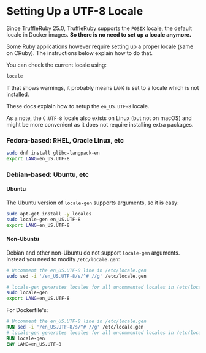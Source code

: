 # Setting Up a UTF-8 Locale

Since TruffleRuby 25.0, TruffleRuby supports the `POSIX` locale, the default locale in Docker images.
**So there is no need to set up a locale anymore.**

Some Ruby applications however require setting up a proper locale (same on CRuby).
The instructions below explain how to do that.

You can check the current locale using:

```bash
locale
```

If that shows warnings, it probably means `LANG` is set to a locale which is not installed.

These docs explain how to setup the `en_US.UTF-8` locale.

As a note, the `C.UTF-8` locale also exists on Linux (but not on macOS) and might be more convenient as it does not require installing extra packages.

### Fedora-based: RHEL, Oracle Linux, etc

```bash
sudo dnf install glibc-langpack-en
export LANG=en_US.UTF-8
```

### Debian-based: Ubuntu, etc

#### Ubuntu

The Ubuntu version of `locale-gen` supports arguments, so it is easy:
```bash
sudo apt-get install -y locales
sudo locale-gen en_US.UTF-8
export LANG=en_US.UTF-8
```

#### Non-Ubuntu

Debian and other non-Ubuntu do not support `locale-gen` arguments.
Instead you need to modify `/etc/locale.gen`:
```bash
# Uncomment the en_US.UTF-8 line in /etc/locale.gen
sudo sed -i '/en_US.UTF-8/s/^# //g' /etc/locale.gen

# locale-gen generates locales for all uncommented locales in /etc/locale.gen
sudo locale-gen
export LANG=en_US.UTF-8
```

For Dockerfile's:

```dockerfile
# Uncomment the en_US.UTF-8 line in /etc/locale.gen
RUN sed -i '/en_US.UTF-8/s/^# //g' /etc/locale.gen
# locale-gen generates locales for all uncommented locales in /etc/locale.gen
RUN locale-gen
ENV LANG=en_US.UTF-8
```

